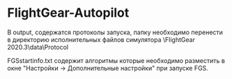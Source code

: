 # FlightGear-Autopilot
В output, содержатся протоколы запуска, папку необходимо перенести в директорию исполнительных файлов симулятора \FlightGear 2020.3\data\Protocol

FGSstartinfo.txt содержит алгоритмы которые необходимо разместить в окне "Настройки -> Дополнительные настройки" при запуске FGS.
